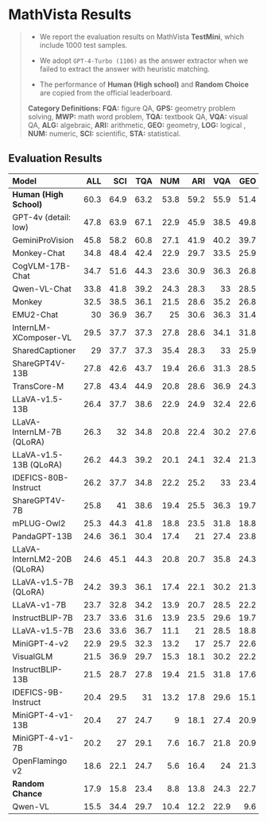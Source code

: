 # MathVista Results

> - We report the evaluation results on MathVista **TestMini**, which include 1000 test samples. 
>
> - We adopt `GPT-4-Turbo (1106)` as the answer extractor when we failed to extract the answer with heuristic matching. 
> - The performance of **Human  (High school)** and **Random Choice** are copied from the official leaderboard. 
>
> **Category Definitions:** **FQA:** figure QA, **GPS:** geometry problem solving, **MWP:** math word problem, **TQA:** textbook QA, **VQA:** visual QA, **ALG:** algebraic, **ARI:** arithmetic, **GEO:** geometry, **LOG:** logical , **NUM:** numeric, **SCI:** scientific, **STA:** statistical.

## Evaluation Results

| Model                       |   ALL |   SCI |   TQA |   NUM |   ARI |   VQA |   GEO |   ALG |   GPS |   MWP |   LOG |   FQA |   STA |
|:----------------------------|------:|------:|------:|------:|------:|------:|------:|------:|------:|------:|------:|------:|------:|
| **Human (High School)**     |  60.3 |  64.9 |  63.2 |  53.8 |  59.2 |  55.9 |  51.4 |  50.9 |  48.4 |  73   |  40.7 |  59.7 |  63.9 |
| GPT-4v (detail: low)        |  47.8 |  63.9 |  67.1 |  22.9 |  45.9 |  38.5 |  49.8 |  53   |  49.5 |  57.5 |  18.9 |  34.6 |  46.5 |
| GeminiProVision             |  45.8 |  58.2 |  60.8 |  27.1 |  41.9 |  40.2 |  39.7 |  42.3 |  38.5 |  45.7 |  10.8 |  46.5 |  52.8 |
| Monkey-Chat                 |  34.8 |  48.4 |  42.4 |  22.9 |  29.7 |  33.5 |  25.9 |  26.3 |  26.9 |  28.5 |  13.5 |  41.6 |  41.5 |
| CogVLM-17B-Chat             |  34.7 |  51.6 |  44.3 |  23.6 |  30.9 |  36.3 |  26.8 |  28.1 |  26.4 |  26.9 |  16.2 |  39.8 |  42.9 |
| Qwen-VL-Chat                |  33.8 |  41.8 |  39.2 |  24.3 |  28.3 |  33   |  28.5 |  30.2 |  29.8 |  25.8 |  13.5 |  39.8 |  41.5 |
| Monkey                      |  32.5 |  38.5 |  36.1 |  21.5 |  28.6 |  35.2 |  26.8 |  27.4 |  27.4 |  22   |  18.9 |  39.8 |  38.9 |
| EMU2-Chat                   |  30   |  36.9 |  36.7 |  25   |  30.6 |  36.3 |  31.4 |  29.9 |  30.8 |  30.1 |   8.1 |  21.2 |  23.6 |
| InternLM-XComposer-VL       |  29.5 |  37.7 |  37.3 |  27.8 |  28.6 |  34.1 |  31.8 |  28.1 |  28.8 |  29.6 |  13.5 |  22.3 |  22.3 |
| SharedCaptioner             |  29   |  37.7 |  37.3 |  35.4 |  28.3 |  33   |  25.9 |  23.8 |  22.1 |  36.6 |  16.2 |  21.6 |  20.9 |
| ShareGPT4V-13B              |  27.8 |  42.6 |  43.7 |  19.4 |  26.6 |  31.3 |  28.5 |  28.1 |  26.9 |  23.7 |  16.2 |  19.7 |  22.3 |
| TransCore-M                 |  27.8 |  43.4 |  44.9 |  20.8 |  28.6 |  36.9 |  24.3 |  25.6 |  23.6 |  21.5 |   8.1 |  19.3 |  22.3 |
| LLaVA-v1.5-13B              |  26.4 |  37.7 |  38.6 |  22.9 |  24.9 |  32.4 |  22.6 |  24.2 |  22.6 |  18.8 |  21.6 |  23.4 |  23.6 |
| LLaVA-InternLM-7B (QLoRA)   |  26.3 |  32   |  34.8 |  20.8 |  22.4 |  30.2 |  27.6 |  28.1 |  27.9 |  21   |  24.3 |  21.2 |  19.6 |
| LLaVA-v1.5-13B (QLoRA)      |  26.2 |  44.3 |  39.2 |  20.1 |  24.1 |  32.4 |  21.3 |  22.4 |  22.1 |  18.8 |  18.9 |  22.7 |  22.6 |
| IDEFICS-80B-Instruct        |  26.2 |  37.7 |  34.8 |  22.2 |  25.2 |  33   |  23.4 |  22.8 |  23.1 |  21.5 |  18.9 |  22.3 |  21.3 |
| ShareGPT4V-7B               |  25.8 |  41   |  38.6 |  19.4 |  25.5 |  36.3 |  19.7 |  21.4 |  20.2 |  16.1 |  13.5 |  22.3 |  21.6 |
| mPLUG-Owl2                  |  25.3 |  44.3 |  41.8 |  18.8 |  23.5 |  31.8 |  18.8 |  20.3 |  17.8 |  16.7 |  13.5 |  23   |  23.9 |
| PandaGPT-13B                |  24.6 |  36.1 |  30.4 |  17.4 |  21   |  27.4 |  23.8 |  23.8 |  25.5 |  18.8 |  16.2 |  22.7 |  21.9 |
| LLaVA-InternLM2-20B (QLoRA) |  24.6 |  45.1 |  44.3 |  20.8 |  20.7 |  35.8 |  24.3 |  26   |  24   |   9.7 |  16.2 |  16.4 |  15.9 |
| LLaVA-v1.5-7B (QLoRA)       |  24.2 |  39.3 |  36.1 |  17.4 |  22.1 |  30.2 |  21.3 |  21.4 |  21.6 |  16.1 |  24.3 |  20.8 |  20.3 |
| LLaVA-v1-7B                 |  23.7 |  32.8 |  34.2 |  13.9 |  20.7 |  28.5 |  22.2 |  24.6 |  24   |  13.4 |  10.8 |  21.2 |  19.9 |
| InstructBLIP-7B             |  23.7 |  33.6 |  31.6 |  13.9 |  23.5 |  29.6 |  19.7 |  20.6 |  20.2 |  15.6 |  13.5 |  23.4 |  21.3 |
| LLaVA-v1.5-7B               |  23.6 |  33.6 |  36.7 |  11.1 |  21   |  28.5 |  18.8 |  23.1 |  19.2 |  14.5 |  13.5 |  22.3 |  21.6 |
| MiniGPT-4-v2                |  22.9 |  29.5 |  32.3 |  13.2 |  17   |  25.7 |  22.6 |  26.7 |  24.5 |  10.8 |  16.2 |  22.7 |  20.3 |
| VisualGLM                   |  21.5 |  36.9 |  29.7 |  15.3 |  18.1 |  30.2 |  22.2 |  22.8 |  24   |   7   |   2.7 |  19   |  18.6 |
| InstructBLIP-13B            |  21.5 |  28.7 |  27.8 |  19.4 |  21.5 |  31.8 |  17.6 |  18.5 |  18.3 |  13.4 |  13.5 |  19   |  17.9 |
| IDEFICS-9B-Instruct         |  20.4 |  29.5 |  31   |  13.2 |  17.8 |  29.6 |  15.1 |  18.9 |  15.9 |   8.1 |  13.5 |  20.1 |  18.6 |
| MiniGPT-4-v1-13B            |  20.4 |  27   |  24.7 |   9   |  18.1 |  27.4 |  20.9 |  22.8 |  22.6 |   9.7 |  10.8 |  19   |  16.9 |
| MiniGPT-4-v1-7B             |  20.2 |  27   |  29.1 |   7.6 |  16.7 |  21.8 |  20.9 |  23.1 |  22.1 |  14   |   5.4 |  16.7 |  17.3 |
| OpenFlamingo v2             |  18.6 |  22.1 |  24.7 |   5.6 |  16.4 |  24   |  21.3 |  23.8 |  23.6 |   8.1 |  10.8 |  14.9 |  13.3 |
| **Random Chance**           |  17.9 |  15.8 |  23.4 |   8.8 |  13.8 |  24.3 |  22.7 |  25.8 |  24.1 |   4.5 |  13.4 |  15.5 |  14.3 |
| Qwen-VL                     |  15.5 |  34.4 |  29.7 |  10.4 |  12.2 |  22.9 |   9.6 |  10.7 |   9.1 |   5.4 |  16.2 |  14.1 |  11.6 |

